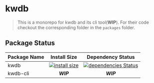 # kwdb

> This is a monorepo for kwdb and its cli tool(**WIP**).
> For their code checkout the corresponding folder in the `packages` folder.

## Package Status

|Package Name|Install Size|Dependency Status|
|-|:-:|:-:|
|kwdb|[![install size](https://packagephobia.now.sh/badge?p=kwdb)](https://packagephobia.now.sh/result?p=kwdb)|[![dependencies Status](https://david-dm.org/KsRyY/kwdb/status.svg)](https://david-dm.org/KsRyY/kwdb)|
|kwdb-cli|***WIP***|***WIP***|
